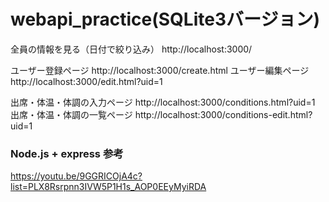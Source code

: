 # webapi_practice(SQLite3バージョン)

全員の情報を見る（日付で絞り込み）
http://localhost:3000/

ユーザー登録ページ
http://localhost:3000/create.html
ユーザー編集ページ
http://localhost:3000/edit.html?uid=1

出席・体温・体調の入力ページ
http://localhost:3000/conditions.html?uid=1
出席・体温・体調の一覧ページ
http://localhost:3000/conditions-edit.html?uid=1


### Node.js + express 参考
https://youtu.be/9GGRICOjA4c?list=PLX8Rsrpnn3IVW5P1H1s_AOP0EEyMyiRDA<br>

